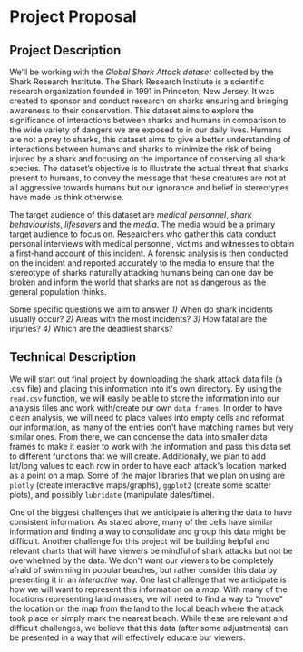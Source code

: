 # Project Proposal

## Project Description
We’ll be working with the *_Global Shark Attack dataset_* collected by the Shark Research Institute. The Shark Research Institute is a scientific research organization founded in 1991 in Princeton, New Jersey. It was created to sponsor and conduct research on sharks ensuring and bringing awareness to their conservation.  This dataset aims to explore the significance of interactions between sharks and humans in comparison to the wide variety of dangers we are exposed to in our daily lives. Humans are not a prey to sharks, this dataset aims to give a better understanding of interactions between humans and sharks to minimize the risk of being injured by a shark and focusing on the importance of conserving all shark species. The dataset’s objective is to illustrate the actual threat that sharks present to humans, to convey the message that these creatures are not at all aggressive towards humans but our ignorance and belief in stereotypes have made us think otherwise.

The target audience of this dataset are _medical personnel_, _shark behaviourists_, _lifesavers_ and the _media_. The media would be a primary target audience to focus on. Researchers who gather this data conduct personal interviews with medical personnel, victims and witnesses to obtain a first-hand account of this incident. A forensic analysis is then conducted on the incident and reported accurately to the media to ensure that the stereotype of sharks naturally attacking humans being can one day be broken and inform the world that sharks are not as dangerous as the general population thinks.

Some specific questions we aim to answer
*1)* When do shark incidents usually occur?
*2)* Areas with the most incidents?
*3)* How fatal are the injuries?
*4)* Which are the deadliest sharks?


## Technical Description

  We will start out final project by downloading the shark attack data file (a .csv file) and placing this information into it's own directory.  By using the `read.csv` function, we will easily be able to store the information into our analysis files and work with/create our own `data frames`.  In order to have clean analysis, we will need to place values into empty cells and reformat our information, as many of the entries don't have matching names but very similar ones.  From there, we can condense the data into smaller data frames to make it easier to work with the information and pass this data set to different functions that we will create.  Additionally, we plan to add lat/long values to each row in order to have each attack's location marked as a point on a map.  Some of the major libraries that we plan on using are `plotly` (create interactive maps/graphs), `ggplot2` (create some scatter plots), and possibly `lubridate` (manipulate dates/time).

  One of the biggest challenges that we anticipate is altering the data to have consistent information.  As stated above, many of the cells have similar information and finding a way to consolidate and group this data might be difficult.  Another challenge for this project will be building helpful and relevant charts that will have viewers be mindful of shark attacks but not be overwhelmed by the data.  We don't want our viewers to be completely afraid of swimming in popular beaches, but rather consider this data by presenting it in an *interactive* way.  One last challenge that we anticipate is how we will want to represent this information on a *map*.  With many of the locations representing land masses, we will need to find a way to "move" the location on the map from the land to the local beach where the attack took place or simply mark the nearest beach.  While these are relevant and difficult challenges, we believe that this data (after some adjustments) can be presented in a way that will effectively educate our viewers.
